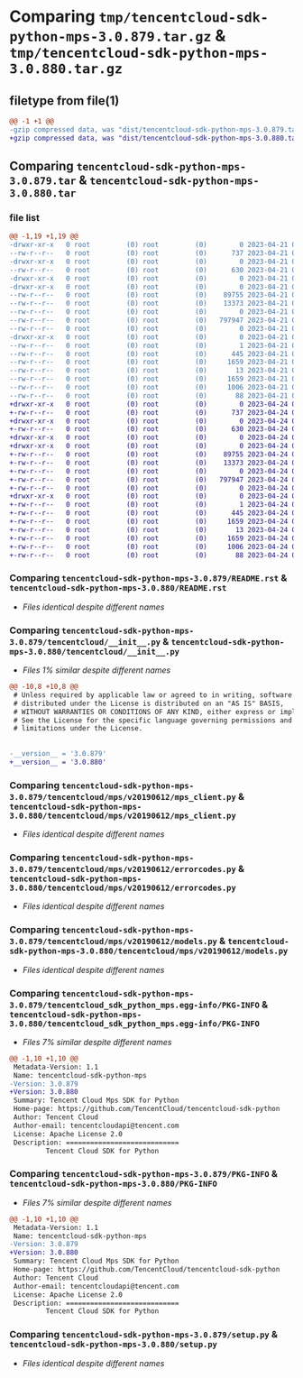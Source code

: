 # Comparing `tmp/tencentcloud-sdk-python-mps-3.0.879.tar.gz` & `tmp/tencentcloud-sdk-python-mps-3.0.880.tar.gz`

## filetype from file(1)

```diff
@@ -1 +1 @@
-gzip compressed data, was "dist/tencentcloud-sdk-python-mps-3.0.879.tar", last modified: Fri Apr 21 00:53:09 2023, max compression
+gzip compressed data, was "dist/tencentcloud-sdk-python-mps-3.0.880.tar", last modified: Mon Apr 24 03:17:35 2023, max compression
```

## Comparing `tencentcloud-sdk-python-mps-3.0.879.tar` & `tencentcloud-sdk-python-mps-3.0.880.tar`

### file list

```diff
@@ -1,19 +1,19 @@
-drwxr-xr-x   0 root         (0) root         (0)        0 2023-04-21 00:53:09.000000 tencentcloud-sdk-python-mps-3.0.879/
--rw-r--r--   0 root         (0) root         (0)      737 2023-04-21 00:53:09.000000 tencentcloud-sdk-python-mps-3.0.879/README.rst
-drwxr-xr-x   0 root         (0) root         (0)        0 2023-04-21 00:53:09.000000 tencentcloud-sdk-python-mps-3.0.879/tencentcloud/
--rw-r--r--   0 root         (0) root         (0)      630 2023-04-21 00:53:09.000000 tencentcloud-sdk-python-mps-3.0.879/tencentcloud/__init__.py
-drwxr-xr-x   0 root         (0) root         (0)        0 2023-04-21 00:53:09.000000 tencentcloud-sdk-python-mps-3.0.879/tencentcloud/mps/
-drwxr-xr-x   0 root         (0) root         (0)        0 2023-04-21 00:53:09.000000 tencentcloud-sdk-python-mps-3.0.879/tencentcloud/mps/v20190612/
--rw-r--r--   0 root         (0) root         (0)    89755 2023-04-21 00:53:09.000000 tencentcloud-sdk-python-mps-3.0.879/tencentcloud/mps/v20190612/mps_client.py
--rw-r--r--   0 root         (0) root         (0)    13373 2023-04-21 00:53:09.000000 tencentcloud-sdk-python-mps-3.0.879/tencentcloud/mps/v20190612/errorcodes.py
--rw-r--r--   0 root         (0) root         (0)        0 2023-04-21 00:53:09.000000 tencentcloud-sdk-python-mps-3.0.879/tencentcloud/mps/v20190612/__init__.py
--rw-r--r--   0 root         (0) root         (0)   797947 2023-04-21 00:53:09.000000 tencentcloud-sdk-python-mps-3.0.879/tencentcloud/mps/v20190612/models.py
--rw-r--r--   0 root         (0) root         (0)        0 2023-04-21 00:53:09.000000 tencentcloud-sdk-python-mps-3.0.879/tencentcloud/mps/__init__.py
-drwxr-xr-x   0 root         (0) root         (0)        0 2023-04-21 00:53:09.000000 tencentcloud-sdk-python-mps-3.0.879/tencentcloud_sdk_python_mps.egg-info/
--rw-r--r--   0 root         (0) root         (0)        1 2023-04-21 00:53:09.000000 tencentcloud-sdk-python-mps-3.0.879/tencentcloud_sdk_python_mps.egg-info/dependency_links.txt
--rw-r--r--   0 root         (0) root         (0)      445 2023-04-21 00:53:09.000000 tencentcloud-sdk-python-mps-3.0.879/tencentcloud_sdk_python_mps.egg-info/SOURCES.txt
--rw-r--r--   0 root         (0) root         (0)     1659 2023-04-21 00:53:09.000000 tencentcloud-sdk-python-mps-3.0.879/tencentcloud_sdk_python_mps.egg-info/PKG-INFO
--rw-r--r--   0 root         (0) root         (0)       13 2023-04-21 00:53:09.000000 tencentcloud-sdk-python-mps-3.0.879/tencentcloud_sdk_python_mps.egg-info/top_level.txt
--rw-r--r--   0 root         (0) root         (0)     1659 2023-04-21 00:53:09.000000 tencentcloud-sdk-python-mps-3.0.879/PKG-INFO
--rw-r--r--   0 root         (0) root         (0)     1006 2023-04-21 00:53:09.000000 tencentcloud-sdk-python-mps-3.0.879/setup.py
--rw-r--r--   0 root         (0) root         (0)       88 2023-04-21 00:53:09.000000 tencentcloud-sdk-python-mps-3.0.879/setup.cfg
+drwxr-xr-x   0 root         (0) root         (0)        0 2023-04-24 03:17:35.000000 tencentcloud-sdk-python-mps-3.0.880/
+-rw-r--r--   0 root         (0) root         (0)      737 2023-04-24 03:17:35.000000 tencentcloud-sdk-python-mps-3.0.880/README.rst
+drwxr-xr-x   0 root         (0) root         (0)        0 2023-04-24 03:17:35.000000 tencentcloud-sdk-python-mps-3.0.880/tencentcloud/
+-rw-r--r--   0 root         (0) root         (0)      630 2023-04-24 03:17:35.000000 tencentcloud-sdk-python-mps-3.0.880/tencentcloud/__init__.py
+drwxr-xr-x   0 root         (0) root         (0)        0 2023-04-24 03:17:35.000000 tencentcloud-sdk-python-mps-3.0.880/tencentcloud/mps/
+drwxr-xr-x   0 root         (0) root         (0)        0 2023-04-24 03:17:35.000000 tencentcloud-sdk-python-mps-3.0.880/tencentcloud/mps/v20190612/
+-rw-r--r--   0 root         (0) root         (0)    89755 2023-04-24 03:17:35.000000 tencentcloud-sdk-python-mps-3.0.880/tencentcloud/mps/v20190612/mps_client.py
+-rw-r--r--   0 root         (0) root         (0)    13373 2023-04-24 03:17:35.000000 tencentcloud-sdk-python-mps-3.0.880/tencentcloud/mps/v20190612/errorcodes.py
+-rw-r--r--   0 root         (0) root         (0)        0 2023-04-24 03:17:35.000000 tencentcloud-sdk-python-mps-3.0.880/tencentcloud/mps/v20190612/__init__.py
+-rw-r--r--   0 root         (0) root         (0)   797947 2023-04-24 03:17:35.000000 tencentcloud-sdk-python-mps-3.0.880/tencentcloud/mps/v20190612/models.py
+-rw-r--r--   0 root         (0) root         (0)        0 2023-04-24 03:17:35.000000 tencentcloud-sdk-python-mps-3.0.880/tencentcloud/mps/__init__.py
+drwxr-xr-x   0 root         (0) root         (0)        0 2023-04-24 03:17:35.000000 tencentcloud-sdk-python-mps-3.0.880/tencentcloud_sdk_python_mps.egg-info/
+-rw-r--r--   0 root         (0) root         (0)        1 2023-04-24 03:17:35.000000 tencentcloud-sdk-python-mps-3.0.880/tencentcloud_sdk_python_mps.egg-info/dependency_links.txt
+-rw-r--r--   0 root         (0) root         (0)      445 2023-04-24 03:17:35.000000 tencentcloud-sdk-python-mps-3.0.880/tencentcloud_sdk_python_mps.egg-info/SOURCES.txt
+-rw-r--r--   0 root         (0) root         (0)     1659 2023-04-24 03:17:35.000000 tencentcloud-sdk-python-mps-3.0.880/tencentcloud_sdk_python_mps.egg-info/PKG-INFO
+-rw-r--r--   0 root         (0) root         (0)       13 2023-04-24 03:17:35.000000 tencentcloud-sdk-python-mps-3.0.880/tencentcloud_sdk_python_mps.egg-info/top_level.txt
+-rw-r--r--   0 root         (0) root         (0)     1659 2023-04-24 03:17:35.000000 tencentcloud-sdk-python-mps-3.0.880/PKG-INFO
+-rw-r--r--   0 root         (0) root         (0)     1006 2023-04-24 03:17:35.000000 tencentcloud-sdk-python-mps-3.0.880/setup.py
+-rw-r--r--   0 root         (0) root         (0)       88 2023-04-24 03:17:35.000000 tencentcloud-sdk-python-mps-3.0.880/setup.cfg
```

### Comparing `tencentcloud-sdk-python-mps-3.0.879/README.rst` & `tencentcloud-sdk-python-mps-3.0.880/README.rst`

 * *Files identical despite different names*

### Comparing `tencentcloud-sdk-python-mps-3.0.879/tencentcloud/__init__.py` & `tencentcloud-sdk-python-mps-3.0.880/tencentcloud/__init__.py`

 * *Files 1% similar despite different names*

```diff
@@ -10,8 +10,8 @@
 # Unless required by applicable law or agreed to in writing, software
 # distributed under the License is distributed on an "AS IS" BASIS,
 # WITHOUT WARRANTIES OR CONDITIONS OF ANY KIND, either express or implied.
 # See the License for the specific language governing permissions and
 # limitations under the License.
 
 
-__version__ = '3.0.879'
+__version__ = '3.0.880'
```

### Comparing `tencentcloud-sdk-python-mps-3.0.879/tencentcloud/mps/v20190612/mps_client.py` & `tencentcloud-sdk-python-mps-3.0.880/tencentcloud/mps/v20190612/mps_client.py`

 * *Files identical despite different names*

### Comparing `tencentcloud-sdk-python-mps-3.0.879/tencentcloud/mps/v20190612/errorcodes.py` & `tencentcloud-sdk-python-mps-3.0.880/tencentcloud/mps/v20190612/errorcodes.py`

 * *Files identical despite different names*

### Comparing `tencentcloud-sdk-python-mps-3.0.879/tencentcloud/mps/v20190612/models.py` & `tencentcloud-sdk-python-mps-3.0.880/tencentcloud/mps/v20190612/models.py`

 * *Files identical despite different names*

### Comparing `tencentcloud-sdk-python-mps-3.0.879/tencentcloud_sdk_python_mps.egg-info/PKG-INFO` & `tencentcloud-sdk-python-mps-3.0.880/tencentcloud_sdk_python_mps.egg-info/PKG-INFO`

 * *Files 7% similar despite different names*

```diff
@@ -1,10 +1,10 @@
 Metadata-Version: 1.1
 Name: tencentcloud-sdk-python-mps
-Version: 3.0.879
+Version: 3.0.880
 Summary: Tencent Cloud Mps SDK for Python
 Home-page: https://github.com/TencentCloud/tencentcloud-sdk-python
 Author: Tencent Cloud
 Author-email: tencentcloudapi@tencent.com
 License: Apache License 2.0
 Description: ============================
         Tencent Cloud SDK for Python
```

### Comparing `tencentcloud-sdk-python-mps-3.0.879/PKG-INFO` & `tencentcloud-sdk-python-mps-3.0.880/PKG-INFO`

 * *Files 7% similar despite different names*

```diff
@@ -1,10 +1,10 @@
 Metadata-Version: 1.1
 Name: tencentcloud-sdk-python-mps
-Version: 3.0.879
+Version: 3.0.880
 Summary: Tencent Cloud Mps SDK for Python
 Home-page: https://github.com/TencentCloud/tencentcloud-sdk-python
 Author: Tencent Cloud
 Author-email: tencentcloudapi@tencent.com
 License: Apache License 2.0
 Description: ============================
         Tencent Cloud SDK for Python
```

### Comparing `tencentcloud-sdk-python-mps-3.0.879/setup.py` & `tencentcloud-sdk-python-mps-3.0.880/setup.py`

 * *Files identical despite different names*

